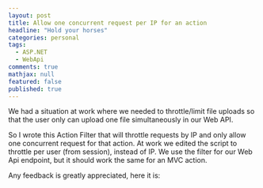 ```yaml
---
layout: post
title: Allow one concurrent request per IP for an action
headline: "Hold your horses"
categories: personal
tags: 
  - ASP.NET
  - WebApi
comments: true
mathjax: null
featured: false
published: true
---
```

We had a situation at work where we needed to throttle/limit file uploads so that the user only can upload one file simultaneously in our Web API.

So I wrote this Action Filter that will throttle requests by IP and only allow one concurrent request for that action. At work we edited the script to throttle per user (from session), instead of IP. We use the filter for our Web Api endpoint, but it should work the same for an MVC action.

Any feedback is greatly appreciated, here it is:

<script src="https://gist.github.com/abergs/9334586.js"></script>

